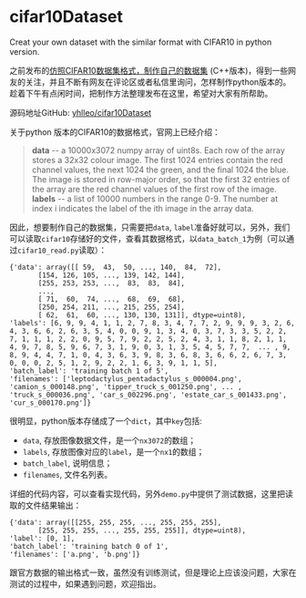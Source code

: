 # cifar10Dataset
Creat your own dataset with the similar format with CIFAR10 in python version.

之前发布的[仿照CIFAR10数据集格式，制作自己的数据集](http://blog.csdn.net/yhl_leo/article/details/50801226) (C++版本)，得到一些网友的关注，并且不断有网友在评论区或者私信里询问，怎样制作python版本的。趁着下午有点闲时间，把制作方法整理发布在这里，希望对大家有所帮助。

源码地址GitHub:  [yhlleo/cifar10Dataset](https://github.com/yhlleo/cifar10Dataset)

关于python 版本的CIFAR10的数据格式，官网上已经介绍：

 > **data** -- a 10000x3072 numpy array of uint8s. Each row of the array stores a 32x32 colour image. The first 1024 entries contain the red channel values, the next 1024 the green, and the final 1024 the blue. The image is stored in row-major order, so that the first 32 entries of the array are the red channel values of the first row of the image.
 >  **labels** -- a list of 10000 numbers in the range 0-9. The number at index i indicates the label of the ith image in the array data.

因此，想要制作自己的数据集，只需要把`data`, `label`准备好就可以，另外，我们可以读取`cifar10`存储好的文件，查看其数据格式，以`data_batch_1`为例（可以通过`cifar10_read.py`读取）：

```
{'data': array([[ 59,  43,  50, ..., 140,  84,  72],
       [154, 126, 105, ..., 139, 142, 144],
       [255, 253, 253, ...,  83,  83,  84],
       ..., 
       [ 71,  60,  74, ...,  68,  69,  68],
       [250, 254, 211, ..., 215, 255, 254],
       [ 62,  61,  60, ..., 130, 130, 131]], dtype=uint8), 
'labels': [6, 9, 9, 4, 1, 1, 2, 7, 8, 3, 4, 7, 7, 2, 9, 9, 9, 3, 2, 6, 4, 3, 6, 6, 2, 6, 3, 5, 4, 0, 0, 9, 1, 3, 4, 0, 3, 7, 3, 3, 5, 2, 2, 7, 1, 1, 1, 2, 2, 0, 9, 5, 7, 9, 2, 2, 5, 2, 4, 3, 1, 1, 8, 2, 1, 1, 4, 9, 7, 8, 5, 9, 6, 7, 3, 1, 9, 0, 3, 1, 3, 5, 4, 5, 7, 7,  ... , 9, 8, 9, 4, 4, 7, 1, 0, 4, 3, 6, 3, 9, 8, 3, 6, 8, 3, 6, 6, 2, 6, 7, 3, 0, 0, 0, 2, 5, 1, 2, 9, 2, 2, 1, 6, 3, 9, 1, 1, 5],
'batch_label': 'training batch 1 of 5', 
'filenames': ['leptodactylus_pentadactylus_s_000004.png', 'camion_s_000148.png', 'tipper_truck_s_001250.png', ... , 'truck_s_000036.png', 'car_s_002296.png', 'estate_car_s_001433.png', 'cur_s_000170.png']}
```

很明显，python版本存储成了一个`dict`，其中`key`包括:
 
 - `data`, 存放图像数据文件，是一个`nx3072`的数组；
 - `labels`, 存放图像对应的`label`，是一个`nx1`的数组；
 -  `batch_label`, 说明信息；
 - `filenames`, 文件名列表。

详细的代码内容，可以查看实现代码，另外`demo.py`中提供了测试数据，这里把读取的文件结果输出：

```
{'data': array([[255, 255, 255, ..., 255, 255, 255],
       [255, 255, 255, ..., 255, 255, 255]], dtype=uint8), 
'label': [0, 1], 
'batch_label': 'training batch 0 of 1', 
'filenames': ['a.png', 'b.png']}
```

跟官方数据的输出格式一致，虽然没有训练测试，但是理论上应该没问题，大家在测试的过程中，如果遇到问题，欢迎指出。
